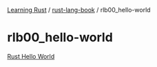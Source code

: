 [Learning Rust](../../README.md) / [rust-lang-book](../zz_generated_mdi.md) / rlb00_hello-world

# rlb00_hello-world

[Rust Hello World](README.md)

